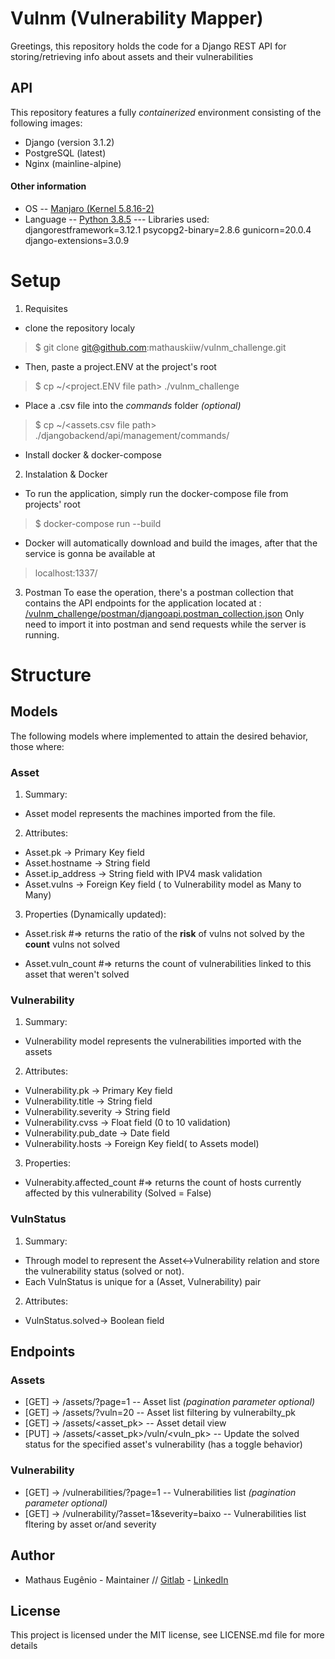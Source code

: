 
# Vulnm (Vulnerability Mapper)
Greetings, this repository holds the code for a Django REST API for storing/retrieving info about  assets and their vulnerabilities 
##  API
This repository features a fully *containerized* environment consisting of the following images:
  - Django (version 3.1.2)
  - PostgreSQL (latest)
  - Nginx (mainline-alpine)

#### Other information
 - OS
 -- [Manjaro (Kernel 5.8.16-2)](https://manjaro.org/get-manjaro/)
 - Language
 -- [Python 3.8.5](https://hub.docker.com/_/python/)
	 --- Libraries used: 
			 djangorestframework=3.12.1
			 psycopg2-binary=2.8.6
			 gunicorn=20.0.4
			 django-extensions=3.0.9
			 

# Setup 
1. Requisites
*  clone the repository localy
 

> $ git clone git@github.com:mathauskiiw/vulnm_challenge.git

* Then, paste a project.ENV at the project's root 
 

> $ cp ~/<project.ENV file path> ./vulnm_challenge

* Place a .csv file into the *commands* folder  *(optional)*
 

> $ cp ~/<assets.csv file path> ./djangobackend/api/management/commands/

 * Install docker & docker-compose

2. Instalation & Docker
* To run the application, simply run the docker-compose file from projects' root 

> $ docker-compose run --build

* Docker will automatically download and build the images, after that the service is gonna be available at 


> localhost:1337/

3. Postman
To ease the operation, there's a postman collection that contains the API endpoints for the application located at : 
[/vulnm_challenge/postman/djangoapi.postman_collection.json]()
 Only need to import it into postman and send requests while the server is running.
# Structure

## Models
 The following models where implemented to attain the desired behavior, those where:
### Asset
 1. Summary:
- Asset model represents the machines imported from the file.
 2. Attributes:
 - Asset.pk -> Primary Key field
 - Asset.hostname -> String field
 - Asset.ip_address -> String field with IPV4 mask validation
 - Asset.vulns -> Foreign Key field ( to Vulnerability model as Many to Many)
 3. Properties (Dynamically updated): 
  
 - Asset.risk
 #=> returns the ratio of the **risk** of vulns not solved by the **count** vulns not solved 
  
 - Asset.vuln_count
 #=> returns the count of vulnerabilities linked to this asset that weren't solved

### Vulnerability
 1. Summary:
- Vulnerability model represents the vulnerabilities imported with the assets
 2. Attributes:
 - Vulnerability.pk -> Primary Key field
 - Vulnerability.title -> String field
 - Vulnerability.severity -> String field
 - Vulnerability.cvss -> Float field (0 to 10 validation)
 - Vulnerability.pub_date -> Date field
 - Vulnerability.hosts -> Foreign Key field( to Assets model)
 
 3. Properties:
 - Vulnerabity.affected_count
 #=> returns the count of hosts currently affected by this vulnerability (Solved = False)

  
### VulnStatus
1. Summary:
- Through model to represent the Asset<->Vulnerability relation and store the vulnerability status (solved or not).
- Each VulnStatus is unique for a (Asset, Vulnerability) pair
2. Attributes:
- VulnStatus.solved-> Boolean field

## Endpoints
### Assets
- [GET]   ->  /assets/?page=1 
-- Asset list *(pagination parameter optional)*
- [GET]  -> /assets/?vuln=20
-- Asset list filtering by vulnerabilty_pk
- [GET] ->  /assets/<asset_pk>
-- Asset detail view
- [PUT] -> /assets/<asset_pk>/vuln/<vuln_pk>
-- Update the solved status for the specified asset's vulnerability (has a toggle behavior) 

### Vulnerability
- [GET]   ->  /vulnerabilities/?page=1 
-- Vulnerabilities list *(pagination parameter optional)*
- [GET]  -> /vulnerability/?asset=1&severity=baixo
-- Vulnerabilities list fltering by asset or/and severity 



## Author
- Mathaus Eugênio - Maintainer // [Gitlab](https://gitlab.com/hideonsouls) - [LinkedIn](https://www.linkedin.com/in/mathaus-eug%C3%AAnio-01b065b7/)
## License
This project is licensed under the MIT license, see LICENSE.md file for more details